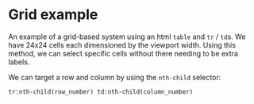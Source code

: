 # Grid example

An example of a grid-based system using an html `table` and `tr` / `td`s.  We have 24x24 cells each dimensioned by the viewport width.  Using this method, we can select specific cells without there needing to be extra labels.

We can target a row and column by using the `nth-child` selector:

`tr:nth-child(row_number) td:nth-child(column_number)`